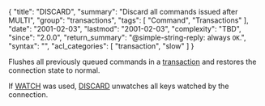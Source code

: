 {
  "title": "DISCARD",
  "summary": "Discard all commands issued after MULTI",
  "group": "transactions",
  "tags": [
    "Command",
    "Transactions"
  ],
  "date": "2001-02-03",
  "lastmod": "2001-02-03",
  "complexity": "TBD",
  "since": "2.0.0",
  "return_summary": "@simple-string-reply: always `OK`.",
  "syntax": "",
  "acl_categories": [
    "transaction",
    "slow"
  ]
}

Flushes all previously queued commands in a [transaction][tt] and restores the
connection state to normal.

[tt]: /topics/transactions

If [WATCH](/commands/watch) was used, [DISCARD](/commands/discard) unwatches all keys watched by the connection.


